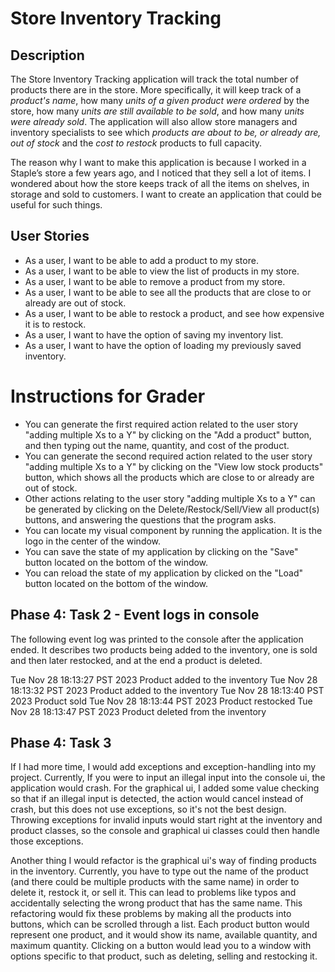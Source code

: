 # Store Inventory Tracking

## Description
The Store Inventory Tracking application will track the total number of products there are in the store. 
More specifically, it will keep track of a *product's name*, how many *units of a given product were ordered* 
by the store, how many *units are still available to be sold*, and how many *units were already sold*. The application will also allow store managers 
and inventory specialists to see which *products are about to be, or already are, out of stock* 
and the *cost to restock* products to full capacity.

The reason why I want to make this application is because I worked in a Staple’s store a few years ago, 
and I noticed that they sell a lot of items. I wondered about how the store keeps track of all the 
items on shelves, in storage and sold to customers. I want to create an application that could 
be useful for such things.

## User Stories
- As a user, I want to be able to add a product to my store.
- As a user, I want to be able to view the list of products in my store.
- As a user, I want to be able to remove a product from my store.
- As a user, I want to be able to see all the products that are close to or already are
out of stock.
- As a user, I want to be able to restock a product, and see how expensive it is to restock.
- As a user, I want to have the option of saving my inventory list.
- As a user, I want to have the option of loading my previously saved inventory.

# Instructions for Grader

- You can generate the first required action related to the user story "adding multiple Xs to a Y" by clicking on the 
"Add a product" button, and then typing out the name, quantity, and cost of the product.
- You can generate the second required action related to the user story "adding multiple Xs to a Y" by clicking on the
"View low stock products" button, which shows all the products which are close to or already are out of stock.
- Other actions relating to the user story "adding multiple Xs to a Y" can be generated by clicking on the
Delete/Restock/Sell/View all product(s) buttons, and answering the questions that the program asks.
- You can locate my visual component by running the application. It is the logo in the center of the window.
- You can save the state of my application by clicking on the "Save" button located on the bottom of the window.
- You can reload the state of my application by clicked on the "Load" button located on the bottom of the window.

## Phase 4: Task 2 - Event logs in console
The following event log was printed to the console after the application ended. It describes two products being
added to the inventory, one is sold and then later restocked, and at the end a product is deleted.

Tue Nov 28 18:13:27 PST 2023
Product added to the inventory
Tue Nov 28 18:13:32 PST 2023
Product added to the inventory
Tue Nov 28 18:13:40 PST 2023
Product sold
Tue Nov 28 18:13:44 PST 2023
Product restocked
Tue Nov 28 18:13:47 PST 2023
Product deleted from the inventory

## Phase 4: Task 3

If I had more time, I would add exceptions and exception-handling into my project. Currently, If you were to
input an illegal input into the console ui, the application would crash. For the graphical ui, I added some
value checking so that if an illegal input is detected, the action would cancel instead of crash, but this
does not use exceptions, so it's not the best design. Throwing exceptions for invalid inputs would
start right at the inventory and product classes, so the console and graphical ui classes could then handle
those exceptions.

Another thing I would refactor is the graphical ui's way of finding products in the inventory. Currently, you 
have to type out the name of the product (and there could be multiple products with the same name) in order to 
delete it, restock it, or sell it. This can lead to problems like typos and accidentally selecting the wrong product
that has the same name. This refactoring would fix these problems by making all the products into buttons, which
can be scrolled through a list. Each product button would represent one product, and it would show its name, 
available quantity, and maximum quantity. Clicking on a button would lead you to a window with options specific
to that product, such as deleting, selling and restocking it.


